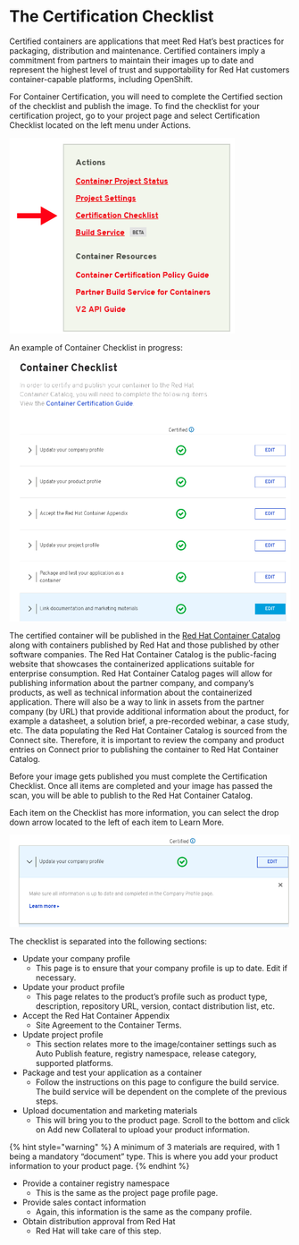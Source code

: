 # The Certification Checklist

Certified containers are applications that meet Red Hat’s best practices for packaging, distribution and maintenance. Certified containers imply a commitment from partners to maintain their images up to date and represent the highest level of trust and supportability for Red Hat customers container-capable platforms, including OpenShift.

For Container Certification, you will need to complete the Certified section of the checklist and publish the image.  To find the checklist for your certification project, go to your project page and select Certification Checklist located on the left menu under Actions.

![](../.gitbook/assets/image%20%287%29.png)

An example of Container Checklist in progress:

![](../.gitbook/assets/chekclist1.png)

The certified container will be published in the [Red Hat Container Catalog](https://access.redhat.com/containers/) along with containers published by Red Hat and those published by other software companies. The Red Hat Container Catalog is the public-facing website that showcases the containerized applications suitable for enterprise consumption. Red Hat Container Catalog pages will allow for publishing information about the partner company, and company’s products, as well as technical information about the containerized application. There will also be a way to link in assets from the partner company \(by URL\) that provide additional information about the product, for example a datasheet, a solution brief, a pre-recorded webinar, a case study, etc. The data populating the Red Hat Container Catalog is sourced from the Connect site. Therefore, it is important to review the company and product entries on Connect prior to publishing the container to Red Hat Container Catalog.

Before your image gets published you must complete the Certification Checklist. Once all items are completed and your image has passed the scan, you will be able to publish to the Red Hat Container Catalog.

Each item on the Checklist has more information, you can select the drop down arrow located to the left of each item to Learn More.

![](../.gitbook/assets/checklist2.png)

The checklist is separated into the following sections:

* Update your company profile
  *  This page is to ensure that your company profile is up to date. Edit if necessary.
* Update your product profile
  * This page relates to the product’s profile such as product type, description, repository URL, version, contact distribution list, etc.
* Accept the Red Hat Container Appendix
  * Site Agreement to the Container Terms.
* Update project profile
  * This section relates more to the image/container settings such as Auto Publish feature, registry namespace, release category, supported platforms.
* Package and test your application as a container
  * Follow the instructions on this page to configure the build service. The build service will be dependent on the complete of the previous steps.
* Upload documentation and marketing materials
  * This will bring you to the product page. Scroll to the bottom and click on Add new Collateral to upload your product information.

{% hint style="warning" %}
A minimum of 3 materials are required, with 1 being a mandatory “document” type. This is where you add your product information to your product page.
{% endhint %}

* Provide a container registry namespace
  * This is the same as the project page profile page.
* Provide sales contact information
  * Again, this information is the same as the company profile.
* Obtain distribution approval from Red Hat
  * Red Hat will take care of this step.

